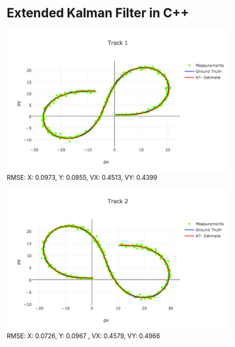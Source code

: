 # Extended Kalman Filter in C++
[//]: # (Image References) 
[track1]: /readme_images/track1.png
[track2]: /readme_images/track2.png

![Track1][track1]
RMSE: X: 0.0973, Y: 0.0855, VX: 0.4513, VY: 0.4399

![Track2][track2]
RMSE: X: 0.0726, Y: 0.0967 , VX: 0.4579, VY: 0.4966
